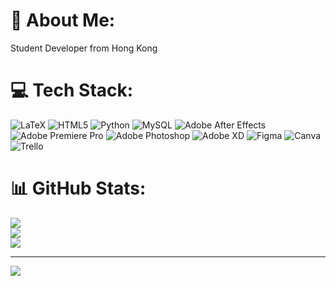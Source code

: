 # 💫 About Me:
Student Developer from Hong Kong


# 💻 Tech Stack:
![LaTeX](https://img.shields.io/badge/latex-%23008080.svg?style=for-the-badge&logo=latex&logoColor=white) ![HTML5](https://img.shields.io/badge/html5-%23E34F26.svg?style=for-the-badge&logo=html5&logoColor=white) ![Python](https://img.shields.io/badge/python-3670A0?style=for-the-badge&logo=python&logoColor=ffdd54) ![MySQL](https://img.shields.io/badge/mysql-%2300f.svg?style=for-the-badge&logo=mysql&logoColor=white) ![Adobe After Effects](https://img.shields.io/badge/Adobe%20After%20Effects-9999FF.svg?style=for-the-badge&logo=Adobe%20After%20Effects&logoColor=white) ![Adobe Premiere Pro](https://img.shields.io/badge/Adobe%20Premiere%20Pro-9999FF.svg?style=for-the-badge&logo=Adobe%20Premiere%20Pro&logoColor=white) ![Adobe Photoshop](https://img.shields.io/badge/adobephotoshop-%2331A8FF.svg?style=for-the-badge&logo=adobephotoshop&logoColor=white) ![Adobe XD](https://img.shields.io/badge/Adobe%20XD-470137?style=for-the-badge&logo=Adobe%20XD&logoColor=#FF61F6) 	![Figma](https://img.shields.io/badge/figma-%23F24E1E.svg?style=for-the-badge&logo=figma&logoColor=white) ![Canva](https://img.shields.io/badge/Canva-%2300C4CC.svg?style=for-the-badge&logo=Canva&logoColor=white) ![Trello](https://img.shields.io/badge/Trello-%23026AA7.svg?style=for-the-badge&logo=Trello&logoColor=white)
# 📊 GitHub Stats:
![](https://github-readme-stats.vercel.app/api?username=Noskcid-Dev&theme=react&hide_border=false&include_all_commits=true&count_private=true)<br/>
![](https://github-readme-streak-stats.herokuapp.com/?user=Noskcid-Dev&theme=react&hide_border=false)<br/>
![](https://github-readme-stats.vercel.app/api/top-langs/?username=Noskcid-Dev&theme=react&hide_border=false&include_all_commits=true&count_private=true&layout=compact)

---
[![](https://visitcount.itsvg.in/api?id=Noskcid-Dev&icon=0&color=0)](https://visitcount.itsvg.in)


<!--
**Noskcid-Dev/Noskcid-Dev** is a ✨ _special_ ✨ repository because its `README.md` (this file) appears on your GitHub profile.

Here are some ideas to get you started:

- 🔭 I’m currently working on ...
- 🌱 I’m currently learning ...
- 👯 I’m looking to collaborate on ...
- 🤔 I’m looking for help with ...
- 💬 Ask me about ...
- 📫 How to reach me: ...
- 😄 Pronouns: ...
- ⚡ Fun fact: ...
-->
